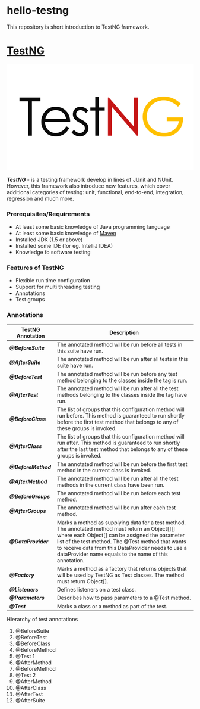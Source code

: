 # hello-testng
This repository is short introduction to TestNG framework.

# [TestNG](https://testng.org/doc/)
![TestNG](images/TestNG-Logo.png)

***TestNG*** - is a testing framework develop in lines of JUnit and NUnit. 
However, this framework also introduce new features, which cover additional 
categories of testing: unit, functional, end-to-end, integration, regression
and much more.

### Prerequisites/Requirements
* At least some basic knowledge of Java programming language
* At least some basic knowledge of [Maven](https://maven.apache.org/) 
* Installed JDK (1.5 or above)
* Installed some IDE (for eg. IntelliJ IDEA)
* Knowledge fo software testing

### Features of TestNG
* Flexible run time configuration
* Support for multi threading testing
* Annotations
* Test groups

### Annotations
|TestNG Annotation      |Description|
|-----------------------|-----------|
|***@BeforeSuite***	    |The annotated method will be run before all tests in this suite have run.|
|***@AfterSuite***	    |The annotated method will be run after all tests in this suite have run.|
|***@BeforeTest***	    |The annotated method will be run before any test method belonging to the classes inside the <test> tag is run.|
|***@AfterTest***	    |The annotated method will be run after all the test methods belonging to the classes inside the <test> tag have run.|
|***@BeforeClass***	    |The list of groups that this configuration method will run before. This method is guaranteed to run shortly before the first test method that belongs to any of these groups is invoked.|
|***@AfterClass***	    |The list of groups that this configuration method will run after. This method is guaranteed to run shortly after the last test method that belongs to any of these groups is invoked.|
|***@BeforeMethod***	|The annotated method will be run before the first test method in the current class is invoked.|
|***@AfterMethod***	    |The annotated method will be run after all the test methods in the current class have been run.|
|***@BeforeGroups***	|The annotated method will be run before each test method.|
|***@AfterGroups***	    |The annotated method will be run after each test method.|
|***@DataProvider***    |Marks a method as supplying data for a test method. The annotated method must return an Object[][] where each Object[] can be assigned the parameter list of the test method. The @Test method that wants to receive data from this DataProvider needs to use a dataProvider name equals to the name of this annotation.|
|***@Factory***         |Marks a method as a factory that returns objects that will be used by TestNG as Test classes. The method must return Object[].|
|***@Listeners***       |Defines listeners on a test class.|
|***@Parameters***      |Describes how to pass parameters to a @Test method.|
|***@Test***            |Marks a class or a method as part of the test.|

Hierarchy of test annotations
1. @BeforeSuite
2. @BeforeTest
3. @BeforeClass
4. @BeforeMethod
5. @Test 1
6. @AfterMethod
4. @BeforeMethod
5. @Test 2
6. @AfterMethod
7. @AfterClass
8. @AfterTest
9. @AfterSuite














